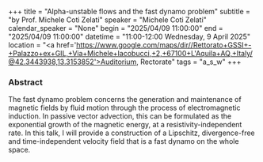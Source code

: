 +++
title = "Alpha-unstable flows and the fast dynamo problem"
subtitle = "by Prof. Michele Coti Zelati"
speaker = "Michele Coti Zelati"
calendar_speaker = "None"
begin = "2025/04/09  11:00:00"
end = "2025/04/09  11:00:00"
datetime = "11:00-12:00 Wednesday, 9 April 2025"
location = "<a href='https://www.google.com/maps/dir//Rettorato+GSSI+-+Palazzo+ex+GIL,+Via+Michele+Iacobucci,+2,+67100+L'Aquila+AQ,+Italy/@42.3443938,13.3153852'>Auditorium, Rectorate</a>"
tags = "a_s_w"
+++

### Abstract
The fast dynamo problem concerns the generation and maintenance of magnetic fields by fluid motion through the process of electromagnetic induction. In passive vector advection, this can be formulated as the exponential growth of the magnetic energy, at a resistivity-independent rate. In this talk, I will provide a construction of a Lipschitz, divergence-free and time-independent velocity field that is a fast dynamo on the whole space.
